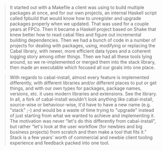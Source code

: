 > It started out with a Makefile a client was using to build multiple packages at once, and for our own projects, an internal Haskell script called fpbuild that would know how to unregister and upgrade packages properly when we updated. That was used for a couple years at FPCo. Then it became a Haskell project based on Shake that knew better how to read cabal files and figure out incremental building dependencies. Then we had a bunch of code in a number of projects for dealing with packages, using, modifying or replacing the Cabal library, with newer, more efficient data types and a coherent logging story among other things. Then we had all these tools lying around, so we re-implemented or merged them into the stack library, then made an executable which focused all our goals into one place.

> With regards to cabal-install, almost every feature is implemented differently, with different libraries and/or different places to put or get things, and with our own types for packages, package names, versions, etc. it uses modern libraries and extensions. See the library. In all, a fork of cabal-install wouldn't look anything like cabal-install, source-wise or behaviour-wise, it'd have to have a new name (e.g. "stack" ;-) and would be a waste of time trying to "upgrade" instead of just starting from what we wanted to achieve and implementing it. The motivation was never “let's do this differently from cabal-install”, but rather “let's look at the user workflow (for newbies and big business projects) from scratch and then make a tool that fits it.” Stack is a few years' worth of commercial and newbie client tooling experience and feedback packed into one tool.

